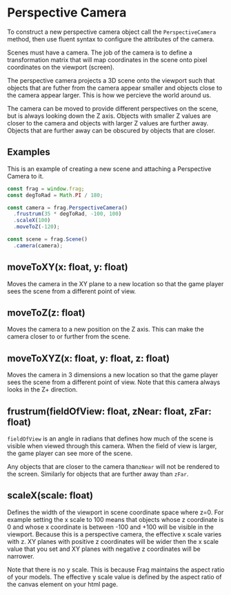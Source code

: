 # Perspective Camera
To construct a new perspective camera object call the `PerspectiveCamera` 
method, then use fluent syntax to configure the attributes of the camera.

Scenes must have a camera. The job of the camera is to define a 
transformation matrix that will map coordinates in the scene onto 
pixel coordinates on the viewport (screen).

The perspective camera projects a 3D scene onto the viewport such
that objects that are futher from the camera appear smaller and objects
close to the camera appear larger. This is how we percieve the world
around us.

The camera can be moved to provide different perspectives on the scene,
but is always looking down the Z axis. Objects with smaller Z values are
closer to the camera and objects with larger Z values are further away.
Objects that are further away can be obscured by objects that are closer.

## Examples
This is an example of creating a new scene and attaching a Perspective
Camera to it.

```javascript
const frag = window.frag;
const degToRad = Math.PI / 180;

const camera = frag.PerspectiveCamera()
  .frustrum(35 * degToRad, -100, 100)
  .scaleX(100)
  .moveToZ(-120);

const scene = frag.Scene()
  .camera(camera);
```

## moveToXY(x: float, y: float)
Moves the camera in the XY plane to a new location so that the game player sees
the scene from a different point of view.

## moveToZ(z: float)
Moves the camera to a new position on the Z axis. This can make the camera closer
to or further from the scene.

## moveToXYZ(x: float, y: float, z: float)
Moves the camera in 3 dimensions a new location so that the game player sees
the scene from a different point of view. Note that this camera always looks
in the Z+ direction.

## frustrum(fieldOfView: float, zNear: float, zFar: float)
`fieldOfView` is an angle in radians that defines how much of the scene is
visible when viewed through this camera. When the field of view is larger, the
game player can see more of the scene.

Any objects that are closer to the camera than`zNear` will not be rendered to the 
screen. Similarly for objects that are further away than `zFar`.

## scaleX(scale: float)
Defines the width of the viewport in scene coordinate space where z=0. For example 
setting the x scale to 100 means that objects whose z coordinate is 0 and whose x 
coordinate is between -100 and +100 will be visible in the viewport. Because this is
a perspective camera, the effective x scale varies with z. XY planes with positive z 
coordinates will be wider then the x scale value that you set and XY planes with
negative z coordinates will be narrower.

Note that there is no y scale. This is because Frag maintains the aspect ratio of
your models. The effective y scale value is defined by the aspect ratio of the
canvas element on your html page.
